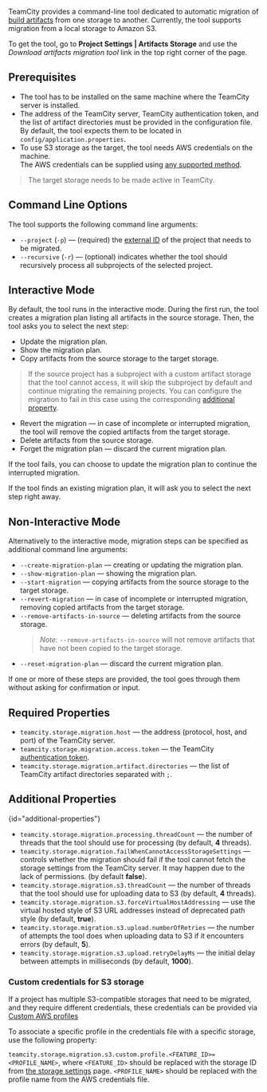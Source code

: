 [//]: # (title: Artifacts Migration Tool)
[//]: # (auxiliary-id: Artifacts Migration Tool)

TeamCity provides a command-line tool dedicated to automatic migration of [build artifacts](build-artifact.md) from one storage to another. 
Currently, the tool supports migration from a local storage to Amazon S3.

To get the tool, go to __Project Settings | Artifacts Storage__ and use the _Download artifacts migration tool_ link in the top right corner of the page.

## Prerequisites

* The tool has to be installed on the same machine where the TeamCity server is installed.
* The address of the TeamCity server, TeamCity authentication token, and the list of artifact directories must be provided in the configuration file.  
  By default, the tool expects them to be located in `config/application.properties`.
* To use S3 storage as the target, the tool needs AWS credentials on the machine.  
  The AWS credentials can be supplied using [any supported method](https://docs.aws.amazon.com/sdk-for-java/v1/developer-guide/setup-credentials.html).

>The target storage needs to be made active in TeamCity.

## Command Line Options

The tool supports the following command line arguments:
* `--project` (`-p`) — (required) the [external ID](https://www.jetbrains.com/help/teamcity/identifier.html#External+IDs) of the project that needs to be migrated.
* `--recursive` (`-r`) — (optional) indicates whether the tool should recursively process all subprojects of the selected project.

## Interactive Mode

By default, the tool runs in the interactive mode. During the first run, the tool creates a migration plan listing all artifacts in the source storage. Then, the tool asks you to select the next step:
* Update the migration plan.
* Show the migration plan.
* Copy artifacts from the source storage to the target storage.
> If the source project has a subproject with a custom artifact storage that the tool cannot access,
> it will skip the subproject by default and continue migrating the remaining projects. You can configure the migration to fail in this case using the corresponding [additional property](artifacts-migration-tool.md#additional-properties).

* Revert the migration — in case of incomplete or interrupted migration, the tool will remove the copied artifacts from the target storage.
* Delete artifacts from the source storage.
* Forget the migration plan — discard the current migration plan.

If the tool fails, you can choose to update the migration plan to continue the interrupted migration.

If the tool finds an existing migration plan, it will ask you to select the next step right away.

## Non-Interactive Mode

Alternatively to the interactive mode, migration steps can be specified as additional command line arguments:
* `--create-migration-plan` — creating or updating the migration plan.
* `--show-migration-plan` — showing the migration plan.
* `--start-migration` — copying artifacts from the source storage to the target storage.
* `--revert-migration` — in case of incomplete or interrupted migration, removing copied artifacts from the target storage.
* `--remove-artifacts-in-source` — deleting artifacts from the source storage.
  >*Note:* `--remove-artifacts-in-source` will not remove artifacts that have not been copied to the target storage.
* `--reset-migration-plan` — discard the current migration plan.

If one or more of these steps are provided, the tool goes through them without asking for confirmation or input.

## Required Properties

* `teamcity.storage.migration.host` — the address (protocol, host, and port) of the TeamCity server.
* `teamcity.storage.migration.access.token` — the TeamCity [authentication token](https://www.jetbrains.com/help/teamcity/configuring-your-user-profile.html#Managing+Access+Tokens).
* `teamcity.storage.migration.artifact.directories` — the list of TeamCity artifact directories separated with `;`.

## Additional Properties
{id="additional-properties"}

* `teamcity.storage.migration.processing.threadCount` — the number of threads that the tool should use for processing (by default, **4** threads).
* `teamcity.storage.migration.failWhenCannotAccessStorageSettings` — controls whether the migration should fail if the tool cannot fetch the storage settings from the TeamCity server. It may happen due to the lack of permissions. (by default **false**). 
* `teamcity.storage.migration.s3.threadCount` — the number of threads that the tool should use for uploading data to S3 (by default, **4** threads).
* `teamcity.storage.migration.s3.forceVirtualHostAddressing` — use the virtual hosted style of S3 URL addresses instead of deprecated path style (by default, **true**).
* `teamcity.storage.migration.s3.upload.numberOfRetries` — the number of attempts the tool does when uploading data to S3 if it encounters errors (by default, **5**).
* `teamcity.storage.migration.s3.upload.retryDelayMs` — the initial delay between attempts in milliseconds (by default, **1000**).

### Custom credentials for S3 storage

If a project has multiple S3-compatible storages that need to be migrated, and they require different credentials, 
these credentials can be provided via [Custom AWS profiles](https://docs.aws.amazon.com/sdk-for-php/v3/developer-guide/guide_credentials_profiles.html)

To associate a specific profile in the credentials file with a specific storage, use the following property:

`teamcity.storage.migration.s3.custom.profile.<FEATURE_ID>=<PROFILE_NAME>`, where
`<FEATURE_ID>` should be replaced with the storage ID from [the storage settings](storing-build-artifacts-in-amazon-s3.md#configuring-amazon-s3-artifacts-storage) page.
`<PROFILE_NAME>` should be replaced with the profile name from the AWS credentials file.

